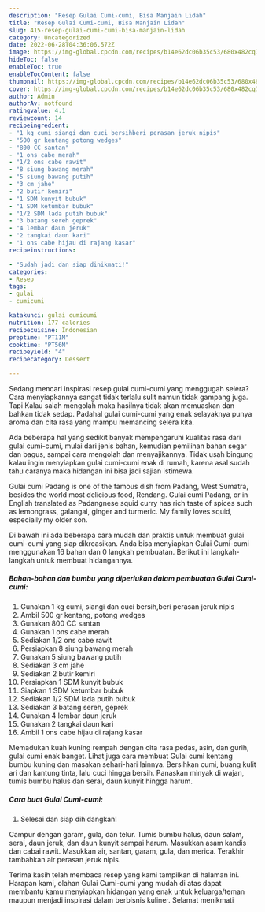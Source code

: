 ```yaml
---
description: "Resep Gulai Cumi-cumi, Bisa Manjain Lidah"
title: "Resep Gulai Cumi-cumi, Bisa Manjain Lidah"
slug: 415-resep-gulai-cumi-cumi-bisa-manjain-lidah
category: Uncategorized
date: 2022-06-28T04:36:06.572Z
image: https://img-global.cpcdn.com/recipes/b14e62dc06b35c53/680x482cq70/gulai-cumi-cumi-foto-resep-utama.jpg
hideToc: false
enableToc: true
enableTocContent: false
thumbnail: https://img-global.cpcdn.com/recipes/b14e62dc06b35c53/680x482cq70/gulai-cumi-cumi-foto-resep-utama.jpg
cover: https://img-global.cpcdn.com/recipes/b14e62dc06b35c53/680x482cq70/gulai-cumi-cumi-foto-resep-utama.jpg
author: Admin
authorAv: notfound
ratingvalue: 4.1
reviewcount: 14
recipeingredient:
- "1 kg cumi siangi dan cuci bersihberi perasan jeruk nipis"
- "500 gr kentang potong wedges"
- "800 CC santan"
- "1 ons cabe merah"
- "1/2 ons cabe rawit"
- "8 siung bawang merah"
- "5 siung bawang putih"
- "3 cm jahe"
- "2 butir kemiri"
- "1 SDM kunyit bubuk"
- "1 SDM ketumbar bubuk"
- "1/2 SDM lada putih bubuk"
- "3 batang sereh geprek"
- "4 lembar daun jeruk"
- "2 tangkai daun kari"
- "1 ons cabe hijau di rajang kasar"
recipeinstructions:

- "Sudah jadi dan siap dinikmati!"
categories:
- Resep
tags:
- gulai
- cumicumi

katakunci: gulai cumicumi 
nutrition: 177 calories
recipecuisine: Indonesian
preptime: "PT11M"
cooktime: "PT56M"
recipeyield: "4"
recipecategory: Dessert

---
```



Sedang mencari inspirasi resep gulai cumi-cumi yang menggugah selera? Cara menyiapkannya sangat tidak terlalu sulit namun tidak gampang juga. Tapi Kalau salah mengolah maka hasilnya tidak akan memuaskan dan bahkan tidak sedap. Padahal gulai cumi-cumi yang enak selayaknya punya aroma dan cita rasa yang mampu memancing selera kita.


Ada beberapa hal yang sedikit banyak mempengaruhi kualitas rasa dari gulai cumi-cumi, mulai dari jenis bahan, kemudian pemilihan bahan segar dan bagus, sampai cara mengolah dan menyajikannya. Tidak usah bingung kalau ingin menyiapkan gulai cumi-cumi enak di rumah, karena asal sudah tahu caranya maka hidangan ini bisa jadi sajian istimewa.

Gulai cumi Padang is one of the famous dish from Padang, West Sumatra, besides the world most delicious food, Rendang. Gulai cumi Padang, or in English translated as Padangnese squid curry has rich taste of spices such as lemongrass, galangal, ginger and turmeric. My family loves squid, especially my older son.


Di bawah ini ada beberapa cara mudah dan praktis untuk membuat gulai cumi-cumi yang siap dikreasikan. Anda bisa menyiapkan Gulai Cumi-cumi menggunakan 16 bahan dan 0 langkah pembuatan. Berikut ini langkah-langkah untuk membuat hidangannya.

<!--inarticleads1-->

##### Bahan-bahan dan bumbu yang diperlukan dalam pembuatan Gulai Cumi-cumi:

1. Gunakan 1 kg cumi, siangi dan cuci bersih,beri perasan jeruk nipis
1. Ambil 500 gr kentang, potong wedges
1. Gunakan 800 CC santan
1. Gunakan 1 ons cabe merah
1. Sediakan 1/2 ons cabe rawit
1. Persiapkan 8 siung bawang merah
1. Gunakan 5 siung bawang putih
1. Sediakan 3 cm jahe
1. Sediakan 2 butir kemiri
1. Persiapkan 1 SDM kunyit bubuk
1. Siapkan 1 SDM ketumbar bubuk
1. Sediakan 1/2 SDM lada putih bubuk
1. Sediakan 3 batang sereh, geprek
1. Gunakan 4 lembar daun jeruk
1. Gunakan 2 tangkai daun kari
1. Ambil 1 ons cabe hijau di rajang kasar


Memadukan kuah kuning rempah dengan cita rasa pedas, asin, dan gurih, gulai cumi enak banget. Lihat juga cara membuat Gulai cumi kentang bumbu kuning dan masakan sehari-hari lainnya. Bersihkan cumi, buang kulit ari dan kantung tinta, lalu cuci hingga bersih. Panaskan minyak di wajan, tumis bumbu halus dan serai, daun kunyit hingga harum. 

<!--inarticleads2-->

##### Cara buat Gulai Cumi-cumi:


1. Selesai dan siap dihidangkan!

Campur dengan garam, gula, dan telur. Tumis bumbu halus, daun salam, serai, daun jeruk, dan daun kunyit sampai harum. Masukkan asam kandis dan cabai rawit. Masukkan air, santan, garam, gula, dan merica. Terakhir tambahkan air perasan jeruk nipis. 

Terima kasih telah membaca resep yang kami tampilkan di halaman ini. Harapan kami, olahan Gulai Cumi-cumi yang mudah di atas dapat membantu kamu menyiapkan hidangan yang enak untuk keluarga/teman maupun menjadi inspirasi dalam berbisnis kuliner. Selamat menikmati
